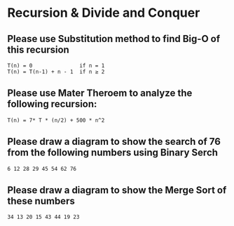 # Recursion & Divide and Conquer
## Please use Substitution method to find Big-O of this recursion
`T(n) = 0               if n = 1`<br/>
`T(n) = T(n-1) + n - 1  if n ≥ 2`

## Please use Mater Theroem to analyze the following recursion:
`T(n) = 7* T * (n/2) + 500 * n^2`

## Please draw a diagram to show the search of 76 from the following numbers using Binary Serch
`6 12 28 29 45 54 62 76`

## Please draw a diagram to show the Merge Sort of these numbers
`34 13 20 15 43 44 19 23`
